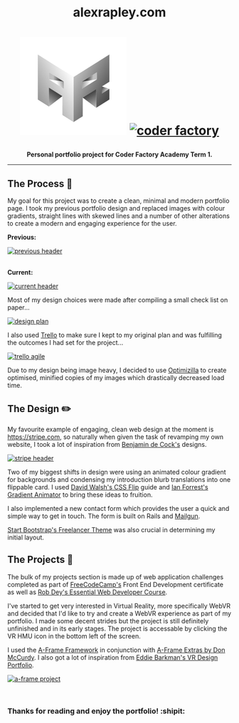 

<h1 align="center">alexrapley.com</h1>

<h1 align="center">

  <a href="https://alexrapley.com" target="_blank"><img width="240" height="220" alt="Alexrapley.com" src="app/assets/images/arlogoresize-min.png"></a>
  <a href="http://imgur.com/m3pkTSo"><img width="280" height="220" src="http://i.imgur.com/m3pkTSo.png" alt="coder factory" />  </a>
</h1>

<p align="center"><b>Personal portfolio project for Coder Factory Academy Term 1.</b></p>

---


## The Process :triangular_ruler:

My goal for this project was to create a clean, minimal and modern portfolio page. I took my previous portfolio design and replaced images with colour gradients, straight lines with skewed lines and a number of other alterations to create a modern and engaging experience for the user.

<b>Previous:</b>
<br>

<a href="http://imgur.com/BnOP4fZ"><img width="650" height="400" src="http://i.imgur.com/BnOP4fZ.png" alt="previous header" /></a>

<br>
<b>Current:</b>
<br>

<a href="http://imgur.com/qmND0cP"><img width="650" height="400" src="http://i.imgur.com/qmND0cP.png" alt="current header"/></a>


Most of my design choices were made after compiling a small check list on paper...

<a href="http://imgur.com/j2YdVzz"><img width="500" height="600" src="http://i.imgur.com/j2YdVzz.jpg" alt="design plan"/></a>

I also used [Trello](https://trello.com/b/lujtBX49/personal-portfolio) to make sure I kept to my original plan and was fulfilling the outcomes I had set for the project...

<a href="http://imgur.com/5kSsVZS"><img src="http://i.imgur.com/5kSsVZS.png" alt="trello agile" /></a>

Due to my design being image heavy, I decided to use [Optimizilla](http://optimizilla.com/) to create optimised, minified copies of my images which drastically decreased load time.

## The Design :pencil2:

My favourite example of engaging, clean web design at the moment is https://stripe.com, so naturally when given the task of revamping my own website, I took a lot of inspiration from [Benjamin de Cock's](https://dribbble.com/bdc) designs.

<a href="http://imgur.com/IwWO9b1"><img width="650" height="400" src="http://i.imgur.com/IwWO9b1.png" alt="stripe header" /></a>

Two of my biggest shifts in design were using an animated colour gradient for backgrounds and condensing my introduction blurb translations into one flippable card. I used [David Walsh's CSS Flip](https://davidwalsh.name/css-flip) guide and [Ian Forrest's Gradient Animator](https://www.gradient-animator.com/) to bring these ideas to fruition.

I also implemented a new contact form which provides the user a quick and simple way to get in touch. The form is built on Rails and [Mailgun](https://www.mailgun.com/).

[Start Bootstrap's Freelancer Theme](https://blackrockdigital.github.io/startbootstrap-freelancer/) was also crucial in determining my initial layout.

## The Projects :art:

The bulk of my projects section is made up of web application challenges completed as part of [FreeCodeCamp's](https://freecodecamp.com) Front End Development certificate as well as [Rob Dey's Essential Web Developer Course](http://upskillcourses.com/courses/enrolled/essential-web-developer-course).

I've started to get very interested in Virtual Reality, more specifically WebVR and decided that I'd like to try and create a WebVR experience as part of my portfolio. I made some decent strides but the project is still definitely unfinished and in its early stages. The project is accessable by clicking the VR HMU icon in the bottom left of the screen.

I used the [A-Frame Framework](https://aframe.io) in conjunction with [A-Frame Extras by Don McCurdy](https://github.com/donmccurdy/aframe-extras). I also got a lot of inspiration from [Eddie Barkman's VR Design Portfolio](http://eddiebarkman.com/VR-Design-Portfolio/).

<a href="http://imgur.com/JA0q5fR"><img src="http://i.imgur.com/JA0q5fR.png" alt="a-frame project"/></a>

<br>

<h3>Thanks for reading and enjoy the portfolio! :shipit:</h3>

